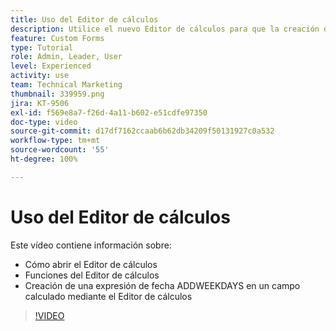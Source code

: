 ```yaml
---
title: Uso del Editor de cálculos
description: Utilice el nuevo Editor de cálculos para que la creación de campos personalizados calculados sea más fácil que nunca.
feature: Custom Forms
type: Tutorial
role: Admin, Leader, User
level: Experienced
activity: use
team: Technical Marketing
thumbnail: 339959.png
jira: KT-9506
exl-id: f569e8a7-f26d-4a11-b602-e51cdfe97350
doc-type: video
source-git-commit: d17df7162ccaab6b62db34209f50131927c0a532
workflow-type: tm+mt
source-wordcount: '55'
ht-degree: 100%

---
```


# Uso del Editor de cálculos

Este vídeo contiene información sobre:

* Cómo abrir el Editor de cálculos
* Funciones del Editor de cálculos
* Creación de una expresión de fecha ADDWEEKDAYS en un campo calculado mediante el Editor de cálculos

>[!VIDEO](https://video.tv.adobe.com/v/339959/?quality=12&learn=on&enablevpops)
